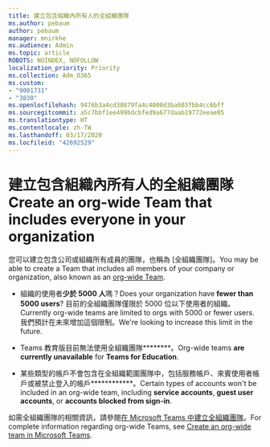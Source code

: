 ```yaml
---
title: 建立包含組織內所有人的全組織團隊
ms.author: pebaum
author: pebaum
manager: mnirkhe
ms.audience: Admin
ms.topic: article
ROBOTS: NOINDEX, NOFOLLOW
localization_priority: Priority
ms.collection: Adm_O365
ms.custom:
- "9001731"
- "3830"
ms.openlocfilehash: 9476b3a4cd38879fa4c4000d3ba603fbb4cc6bff
ms.sourcegitcommit: a5c7bbf1ee499bdcbfed9a677daab19772eeae05
ms.translationtype: HT
ms.contentlocale: zh-TW
ms.lasthandoff: 03/17/2020
ms.locfileid: "42692529"
---
```

# <a name="create-an-org-wide-team-that-includes-everyone-in-your-organization"></a><span data-ttu-id="f1f3e-102">建立包含組織內所有人的全組織團隊</span><span class="sxs-lookup"><span data-stu-id="f1f3e-102">Create an org-wide Team that includes everyone in your organization</span></span>

<span data-ttu-id="f1f3e-103">您可以建立包含公司或組織所有成員的團隊，也稱為 [全組織團隊][](https://docs.microsoft.com/microsoftteams/create-an-org-wide-team)。</span><span class="sxs-lookup"><span data-stu-id="f1f3e-103">You may be able to create a Team that includes all members of your company or organization, also known as an [org-wide Team](https://docs.microsoft.com/microsoftteams/create-an-org-wide-team).</span></span>

- <span data-ttu-id="f1f3e-104">組織的使用者**少於 5000 人**嗎？</span><span class="sxs-lookup"><span data-stu-id="f1f3e-104">Does your organization have **fewer than 5000 users**?</span></span> <span data-ttu-id="f1f3e-105">目前的全組織團隊僅限於 5000 位以下使用者的組織。</span><span class="sxs-lookup"><span data-stu-id="f1f3e-105">Currently org-wide teams are limited to orgs with 5000 or fewer users.</span></span> <span data-ttu-id="f1f3e-106">我們預計在未來增加這個限制。</span><span class="sxs-lookup"><span data-stu-id="f1f3e-106">We're looking to increase this limit in the future.</span></span>

- <span data-ttu-id="f1f3e-107">Teams 教育版目前無法使用全組織團隊\*\*\*\*\*\*\*\*。</span><span class="sxs-lookup"><span data-stu-id="f1f3e-107">Org-wide teams **are currently unavailable** for **Teams for Education**.</span></span>

- <span data-ttu-id="f1f3e-108">某些類型的帳戶不會包含在全組織範圍團隊中，包括服務帳戶、來賓使用者帳戶或被禁止登入的帳戶\*\*\*\*\*\*\*\*\*\*\*\*。</span><span class="sxs-lookup"><span data-stu-id="f1f3e-108">Certain types of accounts won't be included in an org-wide team, including **service accounts**, **guest user accounts**, or **accounts blocked from sign-in**.</span></span>

<span data-ttu-id="f1f3e-109">如需全組織團隊的相關資訊，請參閱[在 Microsoft Teams 中建立全組織團隊](https://docs.microsoft.com/microsoftteams/create-an-org-wide-team)。</span><span class="sxs-lookup"><span data-stu-id="f1f3e-109">For complete information regarding org-wide Teams, see [Create an org-wide team in Microsoft Teams](https://docs.microsoft.com/microsoftteams/create-an-org-wide-team).</span></span> 

